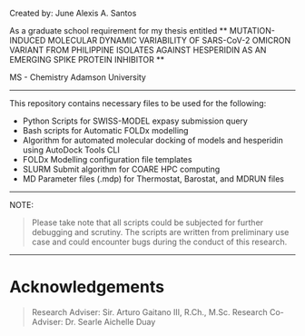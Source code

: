 Created by: June Alexis A. Santos

As a graduate school requirement for my thesis entitled
** MUTATION-INDUCED MOLECULAR DYNAMIC VARIABILITY OF SARS-CoV-2 OMICRON VARIANT FROM PHILIPPINE ISOLATES AGAINST HESPERIDIN AS AN EMERGING SPIKE PROTEIN INHIBITOR **

MS - Chemistry
Adamson University

---
This repository contains necessary files to be used for the following:
- Python Scripts for SWISS-MODEL expasy submission query
- Bash scripts for Automatic FOLDx modelling
- Algorithm for automated molecular docking of models and hesperidin using AutoDock Tools CLI
- FOLDx Modelling configuration file templates
- SLURM Submit algorithm for COARE HPC computing
- MD Parameter files (.mdp) for Thermostat, Barostat, and MDRUN files
---
NOTE:
>    Please take note that all scripts could be subjected for further debugging and scrutiny. The scripts are written from preliminary use case and could encounter bugs during the conduct of this research.

---


# Acknowledgements

> Research Adviser: Sir. Arturo Gaitano III, R.Ch., M.Sc.
> Research Co-Adviser: Dr. Searle Aichelle Duay